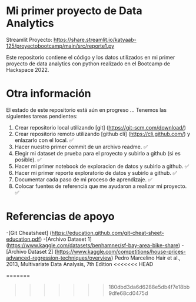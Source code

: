 # Mi primer proyecto de Data Analytics

Streamlit Proyecto:
https://share.streamlit.io/katyaab-125/proyectobootcamp/main/src/reporte1.py

Este repositorio contiene el código y los datos utilizados en mi primer proyecto de data analytics con python realizado en el Bootcamp de Hackspace 2022.

# Otra información

El estado de este repositorio está aún en progreso ... Tenemos las siguientes tareas pendientes:

1. Crear repositorio local  utilizando [git] (https://git-scm.com/download/)
2. Crear repositorio remoto utilizando [github cli] (https://cli.github.com/) y enlazarlo con el local. ✅
3. Hacer nuestro primer commit de un archivo readme. ✅
4. Elegir mi dataset de prueba para el proyecto y subirlo a github (si es posible). ✅
5. Hacer mi primer notebook de exploracion de datos y subirlo a github. ✅
6. Hacer mi primer reporte exploratorio de datos y subirlo a github. ✅
7. Documentar cada paso de mi proceso de aprendizaje. ✅
8. Colocar fuentes de referencia que me ayudaron a realizar mi proyecto. ✅

# Referencias de apoyo
 -[Git Cheatsheet] (https://education.github.com/git-cheat-sheet-education.pdf)
 -[Archivo Dataset 1] (https://www.kaggle.com/datasets/benhamner/sf-bay-area-bike-share)
 -[Archivo Dataset 2] (https://www.kaggle.com/competitions/house-prices-advanced-regression-techniques/overview)
 Pedro Marcelino
 Hair et al., 2013, Multivariate Data Analysis, 7th Edition
<<<<<<< HEAD

 


 
=======
>>>>>>> 180dbd3da6d6288e5db4f7e18bb9dfe68cd0475d


 
